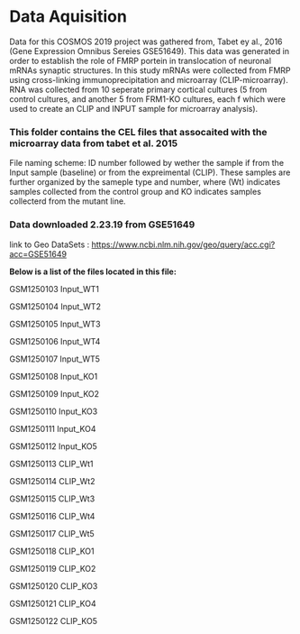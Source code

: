 # Data Aquisition

Data for this COSMOS 2019 project was gathered from, Tabet ey al., 2016 (Gene Expression Omnibus Sereies GSE51649).
This data was generated in order to establish the role of FMRP portein in translocation of neuronal mRNAs synaptic structures. In this study mRNAs were collected from FMRP using cross-linking immunoprecipitation and microarray (CLIP-microarray). RNA was collected from 10 seperate primary cortical cultures (5 from control cultures, and another 5 from FRM1-KO cultures, each f which were used to create an CLIP and INPUT sample for microarray analysis).

### This folder contains the CEL files that assocaited with the microarray data from tabet et al. 2015

File naming scheme: 
ID number followed by wether the sample if from the Input sample (baseline) or from the expreimental (CLIP). These samples are further organized by the sameple type and number, where (Wt) indicates samples collected from the control group and KO indicates samples collecterd from the mutant line.
 

### Data downloaded 2.23.19 from GSE51649
link to Geo DataSets : https://www.ncbi.nlm.nih.gov/geo/query/acc.cgi?acc=GSE51649

**Below is a list of the files located in this file:**

GSM1250103	Input_WT1

GSM1250104	Input_WT2

GSM1250105	Input_WT3

GSM1250106	Input_WT4

GSM1250107	Input_WT5

GSM1250108	Input_KO1

GSM1250109	Input_KO2

GSM1250110	Input_KO3

GSM1250111	Input_KO4

GSM1250112	Input_KO5

GSM1250113	CLIP_Wt1

GSM1250114	CLIP_Wt2

GSM1250115	CLIP_Wt3

GSM1250116	CLIP_Wt4

GSM1250117	CLIP_Wt5

GSM1250118	CLIP_KO1

GSM1250119	CLIP_KO2

GSM1250120	CLIP_KO3

GSM1250121	CLIP_KO4

GSM1250122	CLIP_KO5

